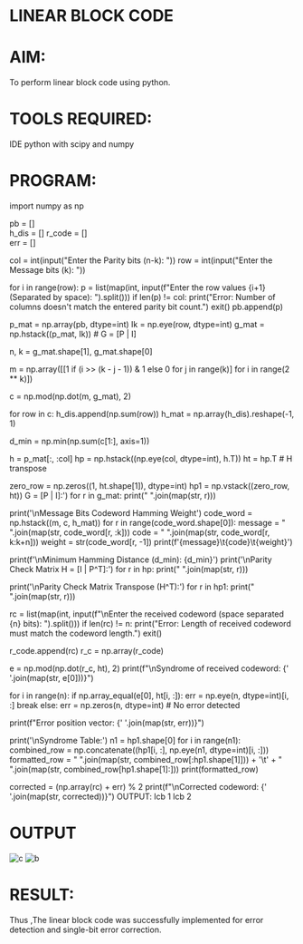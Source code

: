 
# LINEAR BLOCK CODE
# AIM:
To perform linear block code using python.

# TOOLS REQUIRED:
IDE python with scipy and numpy

# PROGRAM:
import numpy as np

pb = []     
h_dis = [] 
r_code = []  
err = []     

col = int(input("Enter the Parity bits (n-k): "))
row = int(input("Enter the Message bits (k): "))

for i in range(row):
    p = list(map(int, input(f"Enter the row values {i+1} (Separated by space): ").split()))
    if len(p) != col:
        print("Error: Number of columns doesn't match the entered parity bit count.")
        exit()
    pb.append(p)

p_mat = np.array(pb, dtype=int)
Ik = np.eye(row, dtype=int)
g_mat = np.hstack((p_mat, Ik))  # G = [P | I]

n, k = g_mat.shape[1], g_mat.shape[0]

m = np.array([[1 if (i >> (k - j - 1)) & 1 else 0 for j in range(k)] for i in range(2 ** k)])

c = np.mod(np.dot(m, g_mat), 2)

for row in c:
    h_dis.append(np.sum(row))
h_mat = np.array(h_dis).reshape(-1, 1)

d_min = np.min(np.sum(c[1:], axis=1))

h = p_mat[:, :col]
hp = np.hstack((np.eye(col, dtype=int), h.T))
ht = hp.T  # H transpose

zero_row = np.zeros((1, ht.shape[1]), dtype=int)
hp1 = np.vstack((zero_row, ht))
 G = [P | I]:')
for r in g_mat:
    print(" ".join(map(str, r)))


print('\nMessage Bits  Codeword           Hamming Weight')
code_word = np.hstack((m, c, h_mat))
for r in range(code_word.shape[0]):
    message = " ".join(map(str, code_word[r, :k]))
    code = " ".join(map(str, code_word[r, k:k+n]))
    weight = str(code_word[r, -1])
    print(f'{message}\t{code}\t{weight}')

print(f'\nMinimum Hamming Distance (d_min): {d_min}')
print('\nParity Check Matrix H = [I | P^T]:')
for r in hp:
    print(" ".join(map(str, r)))

print('\nParity Check Matrix Transpose (H^T):')
for r in hp1:
    print(" ".join(map(str, r)))

rc = list(map(int, input(f"\nEnter the received codeword (space separated {n} bits): ").split()))
if len(rc) != n:
    print("Error: Length of received codeword must match the codeword length.")
    exit()

r_code.append(rc)
r_c = np.array(r_code)

e = np.mod(np.dot(r_c, ht), 2)
print(f"\nSyndrome of received codeword: {' '.join(map(str, e[0]))}")

for i in range(n):
    if np.array_equal(e[0], ht[i, :]):
        err = np.eye(n, dtype=int)[i, :]
        break
else:
    err = np.zeros(n, dtype=int)  # No error detected

print(f"Error position vector: {' '.join(map(str, err))}")

print('\nSyndrome Table:')
n1 = hp1.shape[0]
for i in range(n1):
    combined_row = np.concatenate((hp1[i, :], np.eye(n1, dtype=int)[i, :]))
    formatted_row = " ".join(map(str, combined_row[:hp1.shape[1]])) + '\t' + " ".join(map(str, combined_row[hp1.shape[1]:]))
    print(formatted_row)

corrected = (np.array(rc) + err) % 2
print(f"\nCorrected codeword: {' '.join(map(str, corrected))}")
OUTPUT:
lcb 1 lcb 2

# OUTPUT

![c](https://github.com/user-attachments/assets/837e2fc2-a4c3-45e2-bc55-3ed0c8b9b9f8)
![b](https://github.com/user-attachments/assets/c8b96138-b1e2-44ec-a3f0-bf88a8e2dfc4)



# RESULT:
Thus ,The linear block code was successfully implemented for error detection and single-bit error correction.

